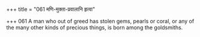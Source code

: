+++
title = "061 मणि-मुक्ता-प्रवालानि हृत्वा"

+++
061	A man who out of greed has stolen gems, pearls or coral, or any of the many other kinds of precious things, is born among the goldsmiths.